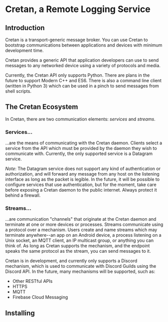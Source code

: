 # Cretan, a Remote Logging Service

## Introduction

Cretan is a transport-generic message broker. You can use Cretan to bootstrap
communications between applications and devices with minimum development time.

Cretan provides a generic API that application developers can use to send
messages to any networked device using a variety of protocols and media.

Currently, the Cretan API only supports Python. There are plans in the future
to support Modern C++ and ES6. There is also a command line client (written in
Python 3) which can be used in a pinch to send messages from shell scripts.

## The Cretan Ecosystem

In Cretan, there are two communication elements: _services_ and _streams_.

### Services...

...are the means of communicating with the Cretan daemon. Clients select a
service from the API which must be provided by the daemon they wish to
communicate with. Currently, the only supported service is a Datagram service.

*Note*: The Datagram service does not support any kind of authentication or
authorization, and will forward any message from any host on the listening
interface as long as the packet is legible. In the future, it will be possible
to configure services that use authentication, but for the moment, take care
before exposing a Cretan daemon to the public internet. Always protect it
behind a firewall.

### Streams...

...are communication "channels" that originate at the Cretan daemon and
terminate at one or more devices or processes. Streams communicate using a
protocol over a mechanism. Users create and name streams which may terminate
anywhere--an app on an Android device, a process listening on a Unix socket,
an MQTT client, an IP multicast group, or anything you can think of. As long as
Cretan supports the mechanism, and the endpoint speaks the same protocol as the
stream, you can send messages to it.

Cretan is in development, and currently only supports a Discord mechanism,
which is used to communicate with Discord Guilds using the Discord API. In the
future, many mechanisms will be supported, such as:

* Other RESTful APIs
* HTTPS
* MQTT
* Firebase Cloud Messaging

## Installing

